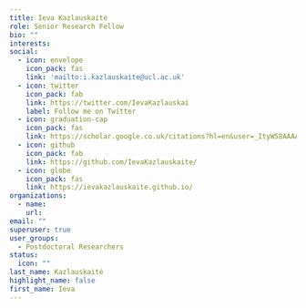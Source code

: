 ```yaml
---
title: Ieva Kazlauskaitė
role: Senior Research Fellow
bio: ""
interests:
social:
  - icon: envelope
    icon_pack: fas
    link: 'mailto:i.kazlauskaite@ucl.ac.uk'
  - icon: twitter
    icon_pack: fab
    link: https://twitter.com/IevaKazlauskai
    label: Follow me on Twitter
  - icon: graduation-cap
    icon_pack: fas
    link: https://scholar.google.co.uk/citations?hl=en&user=_ItyW58AAAAJ#
  - icon: github
    icon_pack: fab
    link: https://github.com/IevaKazlauskaite/
  - icon: globe
    icon_pack: fas
    link: https://ievakazlauskaite.github.io/
organizations:
  - name: 
    url: 
email: ""
superuser: true
user_groups:
  - Postdoctoral Researchers
status:
  icon: ""
last_name: Kazlauskaitė
highlight_name: false
first_name: Ieva
---
```

<!-- BIO

{style="text-align: justify;"} -->
